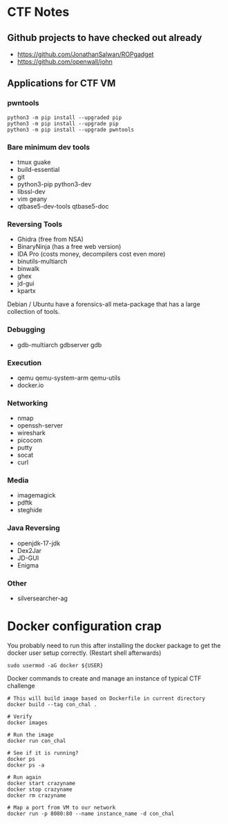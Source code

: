 # CTF Notes

## Github projects to have checked out already

- https://github.com/JonathanSalwan/ROPgadget
- https://github.com/openwall/john

## Applications for CTF VM

### pwntools

```
python3 -m pip install --upgraded pip
python3 -m pip install --upgrade pip
python3 -m pip install --upgrade pwntools
```

### Bare minimum dev tools

- tmux guake
- build-essential
- git
- python3-pip python3-dev
- libssl-dev
- vim geany
- qtbase5-dev-tools qtbase5-doc

### Reversing Tools

- Ghidra (free from NSA)
- BinaryNinja (has a free web version)
- IDA Pro (costs money, decompilers cost even more)
- binutils-multiarch
- binwalk
- ghex
- jd-gui
- kpartx

Debian / Ubuntu have a forensics-all meta-package that has a large collection of tools.

### Debugging

- gdb-multiarch gdbserver gdb

### Execution

- qemu qemu-system-arm qemu-utils
- docker.io

### Networking

- nmap
- openssh-server
- wireshark
- picocom
- putty
- socat
- curl

### Media

- imagemagick
- pdftk
- steghide

### Java Reversing

- openjdk-17-jdk
- Dex2Jar
- JD-GUI
- Enigma

### Other

- silversearcher-ag

# Docker configuration crap

You probably need to run this after installing the docker package to get the
docker user setup correctly. (Restart shell afterwards)

```
sudo usermod -aG docker ${USER}
```

Docker commands to create and manage an instance of typical CTF challenge

```
# This will build image based on Dockerfile in current directory
docker build --tag con_chal .

# Verify
docker images

# Run the image
docker run con_chal

# See if it is running?
docker ps
docker ps -a

# Run again
docker start crazyname
docker stop crazyname
docker rm crazyname

# Map a port from VM to our network
docker run -p 8080:80 --name instance_name -d con_chal
```

